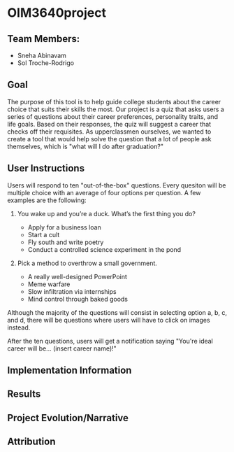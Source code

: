 # OIM3640project

## Team Members:
- Sneha Abinavam
- Sol Troche-Rodrigo

## Goal

The purpose of this tool is to help guide college students about the career choice that suits their skills the most. Our project is a quiz that asks users a series of questions about their career preferences, personality traits, and life goals. Based on their responses, the quiz will suggest a career that checks off their requisites. As upperclassmen ourselves, we wanted to create a tool that would help solve the question that a lot of people ask themselves, which is "what will I do after graduation?"

## User Instructions

Users will respond to ten "out-of-the-box" questions. Every quesiton will be multiple choice with an average of four options per question. A few examples are the following:

  1. You wake up and you’re a duck. What’s the first thing you do?
     - Apply for a business loan
     - Start a cult
     - Fly south and write poetry
     - Conduct a controlled science experiment in the pond

  3. Pick a method to overthrow a small government.
     - A really well-designed PowerPoint
     - Meme warfare
     - Slow infiltration via internships
     - Mind control through baked goods

Although the majority of the questions will consist in selecting option a, b, c, and d, there will be questions where users will have to click on images instead.

After the ten questions, users will get a notification saying "You're ideal career will be... (insert career name)!"

## Implementation Information



## Results

## Project Evolution/Narrative

## Attribution


